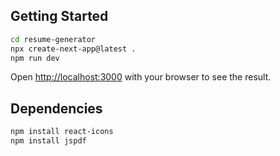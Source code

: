 ## Getting Started

```bash
cd resume-generator
npx create-next-app@latest .
npm run dev
```

Open [http://localhost:3000](http://localhost:3000) with your browser to see the result.


## Dependencies

```bash
npm install react-icons
npm install jspdf
```
